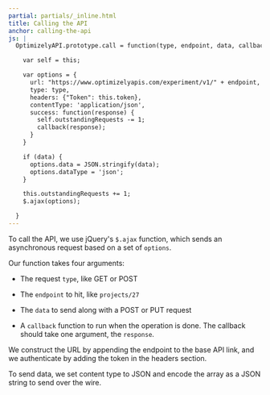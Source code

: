 ```yaml
---
partial: partials/_inline.html
title: Calling the API
anchor: calling-the-api
js: |
  OptimizelyAPI.prototype.call = function(type, endpoint, data, callback) {

    var self = this;

    var options = {
      url: "https://www.optimizelyapis.com/experiment/v1/" + endpoint,
      type: type,
      headers: {"Token": this.token},
      contentType: 'application/json',
      success: function(response) {
        self.outstandingRequests -= 1;
        callback(response);
      }
    }

    if (data) {
      options.data = JSON.stringify(data);
      options.dataType = 'json';
    }

    this.outstandingRequests += 1;
    $.ajax(options);

  }
---
```


To call the API, we use jQuery's `$.ajax` function, which sends an asynchronous request based on a set of `options`.

Our function takes four arguments:

* The request `type`, like GET or POST

* The `endpoint` to hit, like `projects/27`

* The `data` to send along with a POST or PUT request

* A `callback` function to run when the operation is done. The callback should take one argument, the `response`.

We construct the URL by appending the endpoint to the base API link, and we authenticate by adding the token in the headers section.

To send data, we set content type to JSON and encode the array as a JSON string to send over the wire.
